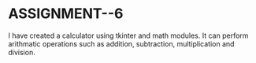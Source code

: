 # ASSIGNMENT--6
I have created a calculator using tkinter and math modules. It can perform arithmatic operations such as addition, subtraction, multiplication and division.

